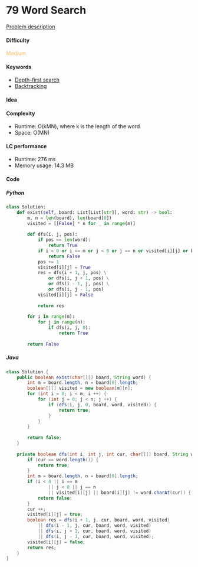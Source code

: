 79 Word Search
=======================
[Problem description](https://leetcode.com/problems/word-search/)

#### Difficulty
<span style="color:#FABC60">Medium</span>

#### Keywords
- [Depth-first search](../categories/dfs.md)
- [Backtracking](../categories/backtracking.md)

#### Idea

#### Complexity
- Runtime: O(kMN), where k is the length of the word
- Space: O(MN)

#### LC performance
- Runtime: 276 ms
- Memory usage: 14.3 MB

#### Code
##### Python
```python
class Solution:
    def exist(self, board: List[List[str]], word: str) -> bool:
        m, n = len(board), len(board[0])
        visited = [[False] * n for _ in range(m)]
        
        def dfs(i, j, pos):
            if pos == len(word):
                return True
            if i < 0 or i == m or j < 0 or j == n or visited[i][j] or board[i][j] != word[pos]:
                return False
            pos += 1
            visited[i][j] = True
            res = dfs(i + 1, j, pos) \
                or dfs(i, j + 1, pos) \
                or dfs(i - 1, j, pos) \
                or dfs(i, j - 1, pos)
            visited[i][j] = False
            
            return res
        
        for i in range(m):
            for j in range(n):
                if dfs(i, j, 0):
                    return True
                
        return False
```

##### Java
```java
class Solution {
    public boolean exist(char[][] board, String word) {
        int m = board.length, n = board[0].length;
        boolean[][] visited = new boolean[m][n];
        for (int i = 0; i < m; i ++) {
            for (int j = 0; j < n; j ++) {
                if (dfs(i, j, 0, board, word, visited)) {
                    return true;
                }
            }
        }
        
        return false;
    }
    
    private boolean dfs(int i, int j, int cur, char[][] board, String word, boolean[][] visited) {
        if (cur == word.length()) {
            return true;
        }
        int m = board.length, n = board[0].length;
        if (i < 0 || i == m 
                || j < 0 || j == n 
                || visited[i][j] || board[i][j] != word.charAt(cur)) {
            return false;
        }
        cur ++;
        visited[i][j] = true;
        boolean res = dfs(i + 1, j, cur, board, word, visited) 
            || dfs(i - 1, j, cur, board, word, visited)
            || dfs(i, j + 1, cur, board, word, visited)
            || dfs(i, j - 1, cur, board, word, visited);
        visited[i][j] = false;
        return res;
    }
}
```